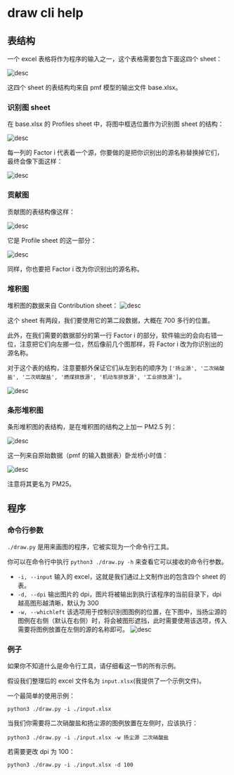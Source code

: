 # draw cli help

## 表结构

一个 excel 表格将作为程序的输入之一，这个表格需要包含下面这四个 sheet：

![desc](../img/1.png)

这四个 sheet 的表结构均来自 pmf 模型的输出文件 base.xlsx。

### 识别图 sheet

在 base.xlsx 的 Profiles sheet 中，将图中框选位置作为识别图 sheet 的结构：

![desc](../img/2.png)

每一列的 Factor i 代表着一个源，你要做的是把你识别出的源名称替换掉它们，最终会像下面这样：

![desc](../img/3.png)

### 贡献图

贡献图的表结构像这样：

![desc](../img/4.png)

它是 Profile sheet 的这一部分：

![desc](../img/5.png)

同样，你也要把 Factor i 改为你识别出的源名称。

### 堆积图

堆积图的数据来自 Contribution sheet：
![desc](../img/6.png)

这个 sheet 有两段，我们要使用它的第二段数据，大概在 700 多行的位置。

此外，在我们需要的数据部分的第一行 Factor i 的部分，软件输出的会向右错一位，注意把它们向左挪一位，然后像前几个图那样，将 Factor i 改为你识别出的源名称。

对于这个表的结构，注意要额外保证它们从左到右的顺序为 `['扬尘源', '二次硝酸盐', '二次硫酸盐', '燃煤排放源', '机动车排放源', '工业排放源']`。

![desc](../img/7.png)

### 条形堆积图

条形堆积图的表结构，是在堆积图的结构之上加一 PM2.5 列：

![desc](../img/8.png)

这一列来自原始数据（pmf 的输入数据表）卧龙桥小时值：

![desc](../img/9.png)

注意将其更名为 PM25。

## 程序

### 命令行参数

`./draw.py` 是用来画图的程序，它被实现为一个命令行工具。

你可以在命令行中执行 `python3 ./draw.py -h` 来查看它可以接收的命令行参数。

- `-i, --input` 输入的 excel，这就是我们通过上文制作出的包含四个 sheet 的表。
- `-d, --dpi` 输出图片的 dpi，图片将被输出到执行该程序的当前目录下，dpi 越高图形越清晰，默认为 300
- `-w, --whichleft` 该选项用于控制识别图图例的位置，在下图中，当扬尘源的图例在右侧（默认在右侧）时，将会被图形遮挡，此时需要使用该选项，传入需要将图例放置在左侧的源的名称即可。
![desc](../img/10.png)

### 例子

如果你不知道什么是命令行工具，请仔细看这一节的所有示例。

假设我们整理后的 excel 文件名为 `input.xlsx`(我提供了一个示例文件)。

一个最简单的使用示例：

```shell
python3 ./draw.py -i ./input.xlsx
```

当我们你需要将二次硝酸盐和扬尘源的图例放置在左侧时，应该执行：

```shell
python3 ./draw.py -i ./input.xlsx -w 扬尘源 二次硝酸盐
```

若需要更改 dpi 为 100：

```shell
python3 ./draw.py -i ./input.xlsx -d 100
```
